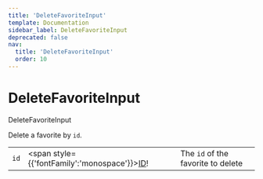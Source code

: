 ```yaml
---
title: 'DeleteFavoriteInput'
template: Documentation
sidebar_label: DeleteFavoriteInput
deprecated: false
nav:
  title: 'DeleteFavoriteInput'
  order: 10
---
```


# DeleteFavoriteInput

<div style={{'fontFamily':'monospace'}}><span style={{'fontSize':'1.5rem','fontWeight':500}}>DeleteFavoriteInput</span></div>



Delete a favorite by `id`.

| | | |
| -- | -- | -- |
| `id` | <span style={{'fontFamily':'monospace'}}><a href="/guardrails/docs/reference/graphql/scalar/ID">ID</a>!</span> | The `id` of the favorite to delete |